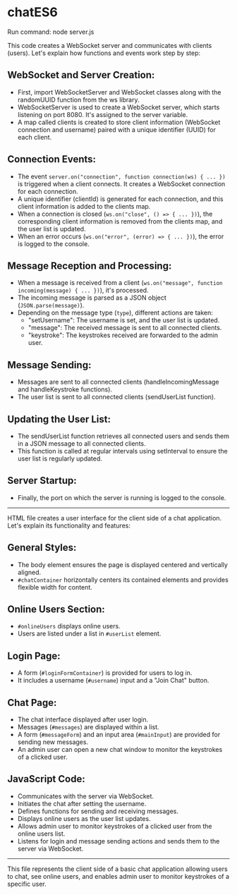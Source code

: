 # chatES6

Run command: node server.js

This code creates a WebSocket server and communicates with clients (users). Let's explain how functions and events work step by step:

## WebSocket and Server Creation:

- First, import WebSocketServer and WebSocket classes along with the randomUUID function from the ws library.
- WebSocketServer is used to create a WebSocket server, which starts listening on port 8080. It's assigned to the server variable.
- A map called clients is created to store client information (WebSocket connection and username) paired with a unique identifier (UUID) for each client.

## Connection Events:

- The event `server.on("connection", function connection(ws) { ... })` is triggered when a client connects. It creates a WebSocket connection for each connection.
- A unique identifier (clientId) is generated for each connection, and this client information is added to the clients map.
- When a connection is closed (`ws.on("close", () => { ... })`), the corresponding client information is removed from the clients map, and the user list is updated.
- When an error occurs (`ws.on("error", (error) => { ... })`), the error is logged to the console.

## Message Reception and Processing:

- When a message is received from a client (`ws.on("message", function incoming(message) { ... })`), it's processed.
- The incoming message is parsed as a JSON object (`JSON.parse(message)`).
- Depending on the message type (`type`), different actions are taken:
  - "setUsername": The username is set, and the user list is updated.
  - "message": The received message is sent to all connected clients.
  - "keystroke": The keystrokes received are forwarded to the admin user.

## Message Sending:

- Messages are sent to all connected clients (handleIncomingMessage and handleKeystroke functions).
- The user list is sent to all connected clients (sendUserList function).

## Updating the User List:

- The sendUserList function retrieves all connected users and sends them in a JSON message to all connected clients.
- This function is called at regular intervals using setInterval to ensure the user list is regularly updated.

## Server Startup:

- Finally, the port on which the server is running is logged to the console.

---

HTML file creates a user interface for the client side of a chat application. Let's explain its functionality and features:

## General Styles:

- The body element ensures the page is displayed centered and vertically aligned.
- `#chatContainer` horizontally centers its contained elements and provides flexible width for content.

## Online Users Section:

- `#onlineUsers` displays online users.
- Users are listed under a list in `#userList` element.

## Login Page:

- A form (`#loginFormContainer`) is provided for users to log in.
- It includes a username (`#username`) input and a "Join Chat" button.

## Chat Page:

- The chat interface displayed after user login.
- Messages (`#messages`) are displayed within a list.
- A form (`#messageForm`) and an input area (`#mainInput`) are provided for sending new messages.
- An admin user can open a new chat window to monitor the keystrokes of a clicked user.

## JavaScript Code:

- Communicates with the server via WebSocket.
- Initiates the chat after setting the username.
- Defines functions for sending and receiving messages.
- Displays online users as the user list updates.
- Allows admin user to monitor keystrokes of a clicked user from the online users list.
- Listens for login and message sending actions and sends them to the server via WebSocket.

---

This file represents the client side of a basic chat application allowing users to chat, see online users, and enables admin user to monitor keystrokes of a specific user.
